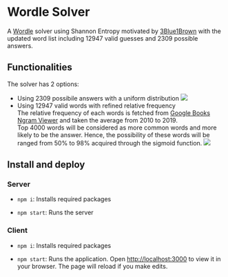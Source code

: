 # Wordle Solver

A [Wordle](https://www.nytimes.com/games/wordle/index.html) solver using Shannon Entropy motivated by [3Blue1Brown](https://www.youtube.com/watch?v=v68zYyaEmEA) with the updated word list including 12947 valid guesses and 2309 possible answers.

## Functionalities
The solver has 2 options:

- Using 2309 possibile answers with a uniform distribution
![](https://github.com/qqq201/wordle-solver/tree/main/demo/demo2309.gif)
- Using 12947 valid words with refined relative frequency\
The relative frequency of each words is fetched from [Google Books Ngram Viewer](https://books.google.com/ngrams) and taken the average from 2010 to 2019.\
Top 4000 words will be considered as more common words and more likely to be the answer. Hence, the possibility of these words will be ranged from 50% to 98% acquired through the sigmoid function.
![](https://github.com/qqq201/wordle-solver/tree/main/demo/demo12947.gif)

## Install and deploy
### Server
- `npm i`: Installs required packages

- `npm start`: Runs the server

### Client
- `npm i`: Installs required packages

- `npm start`: Runs the application. Open [http://localhost:3000](http://localhost:3000) to view it in your browser. The page will reload if you make edits.
